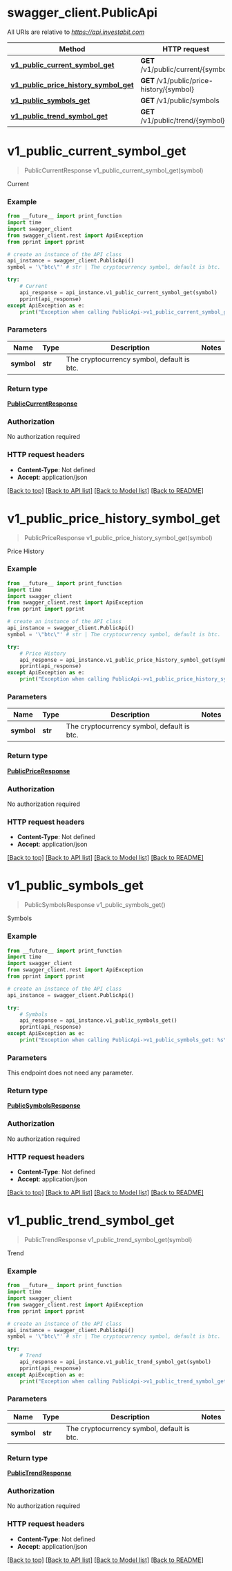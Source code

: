 # swagger_client.PublicApi

All URIs are relative to *https://api.investabit.com*

Method | HTTP request | Description
------------- | ------------- | -------------
[**v1_public_current_symbol_get**](PublicApi.md#v1_public_current_symbol_get) | **GET** /v1/public/current/{symbol} | Current
[**v1_public_price_history_symbol_get**](PublicApi.md#v1_public_price_history_symbol_get) | **GET** /v1/public/price-history/{symbol} | Price History
[**v1_public_symbols_get**](PublicApi.md#v1_public_symbols_get) | **GET** /v1/public/symbols | Symbols
[**v1_public_trend_symbol_get**](PublicApi.md#v1_public_trend_symbol_get) | **GET** /v1/public/trend/{symbol} | Trend


# **v1_public_current_symbol_get**
> PublicCurrentResponse v1_public_current_symbol_get(symbol)

Current



### Example
```python
from __future__ import print_function
import time
import swagger_client
from swagger_client.rest import ApiException
from pprint import pprint

# create an instance of the API class
api_instance = swagger_client.PublicApi()
symbol = '\"btc\"' # str | The cryptocurrency symbol, default is btc.

try:
    # Current
    api_response = api_instance.v1_public_current_symbol_get(symbol)
    pprint(api_response)
except ApiException as e:
    print("Exception when calling PublicApi->v1_public_current_symbol_get: %s\n" % e)
```

### Parameters

Name | Type | Description  | Notes
------------- | ------------- | ------------- | -------------
 **symbol** | **str**| The cryptocurrency symbol, default is btc. | 

### Return type

[**PublicCurrentResponse**](PublicCurrentResponse.md)

### Authorization

No authorization required

### HTTP request headers

 - **Content-Type**: Not defined
 - **Accept**: application/json

[[Back to top]](#) [[Back to API list]](../README.md#documentation-for-api-endpoints) [[Back to Model list]](../README.md#documentation-for-models) [[Back to README]](../README.md)

# **v1_public_price_history_symbol_get**
> PublicPriceResponse v1_public_price_history_symbol_get(symbol)

Price History



### Example
```python
from __future__ import print_function
import time
import swagger_client
from swagger_client.rest import ApiException
from pprint import pprint

# create an instance of the API class
api_instance = swagger_client.PublicApi()
symbol = '\"btc\"' # str | The cryptocurrency symbol, default is btc.

try:
    # Price History
    api_response = api_instance.v1_public_price_history_symbol_get(symbol)
    pprint(api_response)
except ApiException as e:
    print("Exception when calling PublicApi->v1_public_price_history_symbol_get: %s\n" % e)
```

### Parameters

Name | Type | Description  | Notes
------------- | ------------- | ------------- | -------------
 **symbol** | **str**| The cryptocurrency symbol, default is btc. | 

### Return type

[**PublicPriceResponse**](PublicPriceResponse.md)

### Authorization

No authorization required

### HTTP request headers

 - **Content-Type**: Not defined
 - **Accept**: application/json

[[Back to top]](#) [[Back to API list]](../README.md#documentation-for-api-endpoints) [[Back to Model list]](../README.md#documentation-for-models) [[Back to README]](../README.md)

# **v1_public_symbols_get**
> PublicSymbolsResponse v1_public_symbols_get()

Symbols



### Example
```python
from __future__ import print_function
import time
import swagger_client
from swagger_client.rest import ApiException
from pprint import pprint

# create an instance of the API class
api_instance = swagger_client.PublicApi()

try:
    # Symbols
    api_response = api_instance.v1_public_symbols_get()
    pprint(api_response)
except ApiException as e:
    print("Exception when calling PublicApi->v1_public_symbols_get: %s\n" % e)
```

### Parameters
This endpoint does not need any parameter.

### Return type

[**PublicSymbolsResponse**](PublicSymbolsResponse.md)

### Authorization

No authorization required

### HTTP request headers

 - **Content-Type**: Not defined
 - **Accept**: application/json

[[Back to top]](#) [[Back to API list]](../README.md#documentation-for-api-endpoints) [[Back to Model list]](../README.md#documentation-for-models) [[Back to README]](../README.md)

# **v1_public_trend_symbol_get**
> PublicTrendResponse v1_public_trend_symbol_get(symbol)

Trend



### Example
```python
from __future__ import print_function
import time
import swagger_client
from swagger_client.rest import ApiException
from pprint import pprint

# create an instance of the API class
api_instance = swagger_client.PublicApi()
symbol = '\"btc\"' # str | The cryptocurrency symbol, default is btc.

try:
    # Trend
    api_response = api_instance.v1_public_trend_symbol_get(symbol)
    pprint(api_response)
except ApiException as e:
    print("Exception when calling PublicApi->v1_public_trend_symbol_get: %s\n" % e)
```

### Parameters

Name | Type | Description  | Notes
------------- | ------------- | ------------- | -------------
 **symbol** | **str**| The cryptocurrency symbol, default is btc. | 

### Return type

[**PublicTrendResponse**](PublicTrendResponse.md)

### Authorization

No authorization required

### HTTP request headers

 - **Content-Type**: Not defined
 - **Accept**: application/json

[[Back to top]](#) [[Back to API list]](../README.md#documentation-for-api-endpoints) [[Back to Model list]](../README.md#documentation-for-models) [[Back to README]](../README.md)

